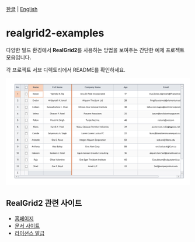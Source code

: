 [한글](README.md) | [English](README_en.md)

# realgrid2-examples

다양한 빌드 환경에서 **RealGrid2**를 사용하는 방법을 보여주는 간단한 예제 프로젝트 모음입니다. 

각 프로젝트 서브 디렉토리에서 README를 확인하세요.

![](screenshot.png)

## RealGrid2 관련 사이트

- [홈페이지](https://www.realgrid.com/)
- [문서 사이트](https://docs.realgrid.com/)
- [라이선스 발급](http://service.realgrid.com/)
